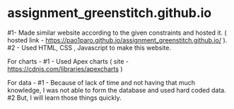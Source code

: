 # assignment_greenstitch.github.io



#1- Made similar website according to the given constraints and hosted it. ( hosted link - https://pao1paro.github.io/assignment_greenstitch.github.io/ ).
#2 - Used HTML, CSS , Javascript to make this website.

 For charts -
 #1 - Used Apex charts ( site - https://cdnjs.com/libraries/apexcharts )

 For data - 
 #1 - Because of lack of time and not having that much knowledge, I was not able to form the database and used hard coded data.
 #2 But, I will learn those things quickly.
 
